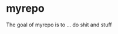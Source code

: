 
# myrepo

<!-- badges: start -->
<!-- badges: end -->

The goal of myrepo is to ... do shit and stuff

